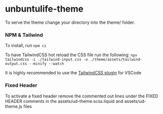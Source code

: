 # unbuntulife-theme
To serve the theme change your directory into the theme/ folder.

### NPM & Tailwind
To install, run `npm ci`

To have TailwindCSS hot reload the CSS file run the following:
`npx tailwindcss -i ./tailwind-input.css -o ./theme/assets/tailwind-output.css --minify --watch`

It is highly recommended to use the [TailwindCSS plugin](https://marketplace.visualstudio.com/items?itemName=bradlc.vscode-tailwindcss) for VSCode

### Fixed Header
To activate a fixed header remove the commented out lines under the FIXED HEADER
comments in the assets/ud-theme.scss.liquid and assets/ud-theme.js files
